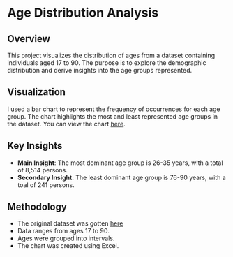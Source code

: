 # Age Distribution Analysis

## Overview

This project visualizes the distribution of ages from a dataset containing individuals aged 17 to 90. The purpose is to explore the demographic distribution and derive insights into the age groups represented.

## Visualization

I used a bar chart to represent the frequency of occurrences for each age group. The chart highlights the most and least represented age groups in the dataset. You can view the chart [here](https://github.com/chukwuebuka-nnonyelu/PRODIGY_DS_01/blob/main/Age%20Distribution%20Viz.xlsx).

## Key Insights

- **Main Insight**: The most dominant age group is 26-35 years, with a total of 8,514 persons.
- **Secondary Insight**: The least dominant age group is 76-90 years, with a toal of 241 persons.

## Methodology

- The original dataset was gotten [here](https://www.kaggle.com/datasets/wenruliu/adult-income-dataset)
- Data ranges from ages 17 to 90.
- Ages were grouped into intervals.
- The chart was created using Excel.
